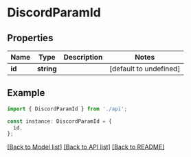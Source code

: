 # DiscordParamId

## Properties

| Name   | Type       | Description | Notes                  |
| ------ | ---------- | ----------- | ---------------------- |
| **id** | **string** |             | [default to undefined] |

## Example

```typescript
import { DiscordParamId } from './api';

const instance: DiscordParamId = {
  id,
};
```

[[Back to Model list]](../README.md#documentation-for-models) [[Back to API list]](../README.md#documentation-for-api-endpoints) [[Back to README]](../README.md)

